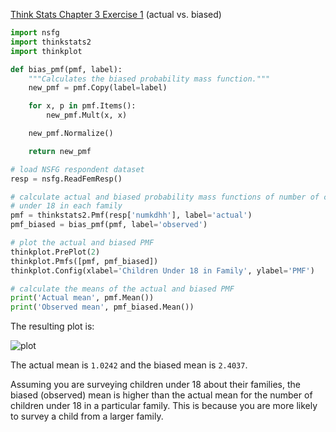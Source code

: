[Think Stats Chapter 3 Exercise 1](http://greenteapress.com/thinkstats2/html/thinkstats2004.html#toc31) (actual vs. biased)

```python
import nsfg
import thinkstats2
import thinkplot

def bias_pmf(pmf, label):
    """Calculates the biased probability mass function."""
    new_pmf = pmf.Copy(label=label)

    for x, p in pmf.Items():
        new_pmf.Mult(x, x)

    new_pmf.Normalize()

    return new_pmf

# load NSFG respondent dataset
resp = nsfg.ReadFemResp()

# calculate actual and biased probability mass functions of number of children
# under 18 in each family
pmf = thinkstats2.Pmf(resp['numkdhh'], label='actual')
pmf_biased = bias_pmf(pmf, label='observed')

# plot the actual and biased PMF
thinkplot.PrePlot(2)
thinkplot.Pmfs([pmf, pmf_biased])
thinkplot.Config(xlabel='Children Under 18 in Family', ylabel='PMF')

# calculate the means of the actual and biased PMF
print('Actual mean', pmf.Mean())
print('Observed mean', pmf_biased.Mean())

```
The resulting plot is:

![plot](dsp/lessons/statistics/images/bias.png)

The actual mean is `1.0242` and the biased mean is `2.4037`.

Assuming you are surveying children under 18 about their families,
the biased (observed) mean is higher than the actual mean for the number of
children under 18 in a particular family. This is because you are more likely
to survey a child from a larger family.
